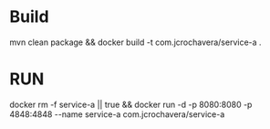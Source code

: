 # Build
mvn clean package && docker build -t com.jcrochavera/service-a .

# RUN

docker rm -f service-a || true && docker run -d -p 8080:8080 -p 4848:4848 --name service-a com.jcrochavera/service-a 